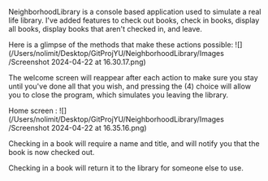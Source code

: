 NeighborhoodLibrary is a console based application used to simulate a real life library. I've added features to check out books, check in books, display all books, display books that aren't checked in, and leave. 

Here is a glimpse of the methods that make these actions possible: ![](/Users/nolimit/Desktop/GitProjYU/NeighborhoodLibrary/Images /Screenshot 2024-04-22 at 16.30.17.png)

The welcome screen will reappear after each action to make sure you stay until you've done all that you wish, and pressing the (4) choice will allow you to close the program, which simulates you leaving the library. 
 
Home screen : ![](/Users/nolimit/Desktop/GitProjYU/NeighborhoodLibrary/Images /Screenshot 2024-04-22 at 16.35.16.png)

Checking in a book will require a name and title, and will notify you that the book is now checked out. 

Checking in a book will return it to the library for someone else to use. 